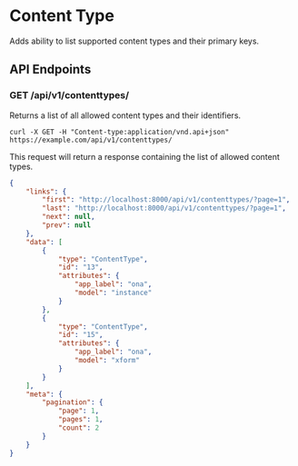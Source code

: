 # Content Type

Adds ability to list supported content types and their primary keys.

## API Endpoints

### GET /api/v1/contenttypes/

Returns a list of all allowed content types and their identifiers.

```console
curl -X GET -H "Content-type:application/vnd.api+json" https://example.com/api/v1/contenttypes/
```

This request will return a response containing the list of allowed content types.

```json
{
    "links": {
        "first": "http://localhost:8000/api/v1/contenttypes/?page=1",
        "last": "http://localhost:8000/api/v1/contenttypes/?page=1",
        "next": null,
        "prev": null
    },
    "data": [
        {
            "type": "ContentType",
            "id": "13",
            "attributes": {
                "app_label": "ona",
                "model": "instance"
            }
        },
        {
            "type": "ContentType",
            "id": "15",
            "attributes": {
                "app_label": "ona",
                "model": "xform"
            }
        }
    ],
    "meta": {
        "pagination": {
            "page": 1,
            "pages": 1,
            "count": 2
        }
    }
}
```
